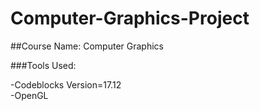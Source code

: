 # Computer-Graphics-Project
##Course Name: Computer Graphics

###Tools Used:

-Codeblocks Version=17.12<br>
-OpenGL